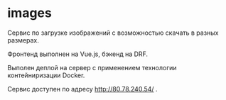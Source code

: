# images

Сервис по загрузке изображений с возможностью скачать в разных размерах.

Фронтенд выполнен на Vue.js, бэкенд на DRF.

Выполен деплой на сервер с применением технологии контейниризации Docker.

Сервис доступен по адресу http://80.78.240.54/ .
